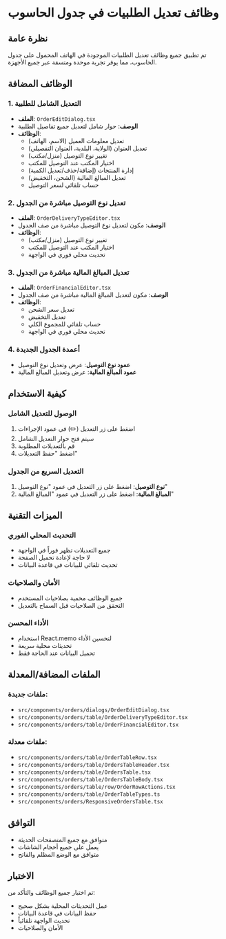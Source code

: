 # وظائف تعديل الطلبيات في جدول الحاسوب

## نظرة عامة
تم تطبيق جميع وظائف تعديل الطلبيات الموجودة في الهاتف المحمول على جدول الحاسوب، مما يوفر تجربة موحدة ومتسقة عبر جميع الأجهزة.

## الوظائف المضافة

### 1. التعديل الشامل للطلبية
- **الملف**: `OrderEditDialog.tsx`
- **الوصف**: حوار شامل لتعديل جميع تفاصيل الطلبية
- **الوظائف**:
  - تعديل معلومات العميل (الاسم، الهاتف)
  - تعديل العنوان (الولاية، البلدية، العنوان التفصيلي)
  - تغيير نوع التوصيل (منزل/مكتب)
  - اختيار المكتب عند التوصيل للمكتب
  - إدارة المنتجات (إضافة/حذف/تعديل الكمية)
  - تعديل المبالغ المالية (الشحن، التخفيض)
  - حساب تلقائي لسعر التوصيل

### 2. تعديل نوع التوصيل مباشرة من الجدول
- **الملف**: `OrderDeliveryTypeEditor.tsx`
- **الوصف**: مكون لتعديل نوع التوصيل مباشرة من صف الجدول
- **الوظائف**:
  - تغيير نوع التوصيل (منزل/مكتب)
  - اختيار المكتب عند التوصيل للمكتب
  - تحديث محلي فوري في الواجهة

### 3. تعديل المبالغ المالية مباشرة من الجدول
- **الملف**: `OrderFinancialEditor.tsx`
- **الوصف**: مكون لتعديل المبالغ المالية مباشرة من صف الجدول
- **الوظائف**:
  - تعديل سعر الشحن
  - تعديل التخفيض
  - حساب تلقائي للمجموع الكلي
  - تحديث محلي فوري في الواجهة

### 4. أعمدة الجدول الجديدة
- **عمود نوع التوصيل**: عرض وتعديل نوع التوصيل
- **عمود المبالغ المالية**: عرض وتعديل المبالغ المالية

## كيفية الاستخدام

### الوصول للتعديل الشامل
1. اضغط على زر التعديل (✏️) في عمود الإجراءات
2. سيتم فتح حوار التعديل الشامل
3. قم بالتعديلات المطلوبة
4. اضغط "حفظ التعديلات"

### التعديل السريع من الجدول
1. **نوع التوصيل**: اضغط على زر التعديل في عمود "نوع التوصيل"
2. **المبالغ المالية**: اضغط على زر التعديل في عمود "المبالغ المالية"

## الميزات التقنية

### التحديث المحلي الفوري
- جميع التعديلات تظهر فوراً في الواجهة
- لا حاجة لإعادة تحميل الصفحة
- تحديث تلقائي للبيانات في قاعدة البيانات

### الأمان والصلاحيات
- جميع الوظائف محمية بصلاحيات المستخدم
- التحقق من الصلاحيات قبل السماح بالتعديل

### الأداء المحسن
- استخدام React.memo لتحسين الأداء
- تحديثات محلية سريعة
- تحميل البيانات عند الحاجة فقط

## الملفات المضافة/المعدلة

### ملفات جديدة:
- `src/components/orders/dialogs/OrderEditDialog.tsx`
- `src/components/orders/table/OrderDeliveryTypeEditor.tsx`
- `src/components/orders/table/OrderFinancialEditor.tsx`

### ملفات معدلة:
- `src/components/orders/table/OrderTableRow.tsx`
- `src/components/orders/table/OrdersTableHeader.tsx`
- `src/components/orders/table/OrdersTable.tsx`
- `src/components/orders/table/OrdersTableBody.tsx`
- `src/components/orders/table/row/OrderRowActions.tsx`
- `src/components/orders/table/OrderTableTypes.ts`
- `src/components/orders/ResponsiveOrdersTable.tsx`

## التوافق
- متوافق مع جميع المتصفحات الحديثة
- يعمل على جميع أحجام الشاشات
- متوافق مع الوضع المظلم والفاتح

## الاختبار
تم اختبار جميع الوظائف والتأكد من:
- عمل التحديثات المحلية بشكل صحيح
- حفظ البيانات في قاعدة البيانات
- تحديث الواجهة تلقائياً
- الأمان والصلاحيات
